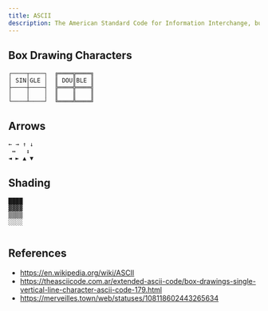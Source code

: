 ```yaml
---
title: ASCII
description: The American Standard Code for Information Interchange, but mostly cool characters nowadays.
---
```


## Box Drawing Characters

```
┌────┬────┐  ╔════╦════╗
│ SIN│GLE │  ║ DOU║BLE ║
├────┼────┤  ╠════╬════╣
│    │    │  ║    ║    ║
└────┴────┘  ╚════╩════╝
```

## Arrows

```
← → ↑ ↓
 ↔   ↕
◄ ► ▲ ▼
```



## Shading

```
████
▓▓▓▓
▒▒▒▒
░░░░
    
```



## References

- https://en.wikipedia.org/wiki/ASCII
- https://theasciicode.com.ar/extended-ascii-code/box-drawings-single-vertical-line-character-ascii-code-179.html
- https://merveilles.town/web/statuses/108118602443265634
